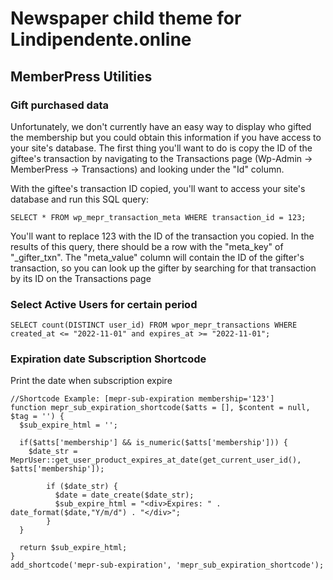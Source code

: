 # Newspaper child theme for Lindipendente.online

## MemberPress Utilities

### Gift purchased data
Unfortunately, we don't currently have an easy way to display who gifted the membership but you could obtain this information if you have access to your site's database. The first thing you'll want to do is copy the ID of the giftee's transaction by navigating to the Transactions page (Wp-Admin -> MemberPress -> Transactions) and looking under the "Id" column.

With the giftee's transaction ID copied, you'll want to access your site's database and run this SQL query:

```
SELECT * FROM wp_mepr_transaction_meta WHERE transaction_id = 123;
```

You'll want to replace 123 with the ID of the transaction you copied. In the results of this query, there should be a row with the "meta_key" of "_gifter_txn". The "meta_value" column will contain the ID of the gifter's transaction, so you can look up the gifter by searching for that transaction by its ID on the Transactions page


### Select Active Users for certain period

```
SELECT count(DISTINCT user_id) FROM wpor_mepr_transactions WHERE created_at <= "2022-11-01" and expires_at >= "2022-11-01";
```

### Expiration date Subscription Shortcode

Print the date when subscription expire

```
//Shortcode Example: [mepr-sub-expiration membership='123']
function mepr_sub_expiration_shortcode($atts = [], $content = null, $tag = '') {
  $sub_expire_html = '';

  if($atts['membership'] && is_numeric($atts['membership'])) {
    $date_str = MeprUser::get_user_product_expires_at_date(get_current_user_id(), $atts['membership']);

		if ($date_str) {
	      $date = date_create($date_str);
	      $sub_expire_html = "<div>Expires: " . date_format($date,"Y/m/d") . "</div>";
		}
  }

  return $sub_expire_html;
}
add_shortcode('mepr-sub-expiration', 'mepr_sub_expiration_shortcode');
```
